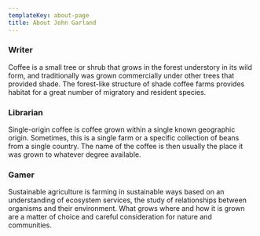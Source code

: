 ```yaml
---
templateKey: about-page
title: About John Garland
---
```

### Writer

Coffee is a small tree or shrub that grows in the forest understory in its wild form, and traditionally was grown commercially under other trees that provided shade. The forest-like structure of shade coffee farms provides habitat for a great number of migratory and resident species.

### Librarian

Single-origin coffee is coffee grown within a single known geographic origin. Sometimes, this is a single farm or a specific collection of beans from a single country. The name of the coffee is then usually the place it was grown to whatever degree available.

### Gamer 

Sustainable agriculture is farming in sustainable ways based on an understanding of ecosystem services, the study of relationships between organisms and their environment. What grows where and how it is grown are a matter of choice and careful consideration for nature and communities.

###
